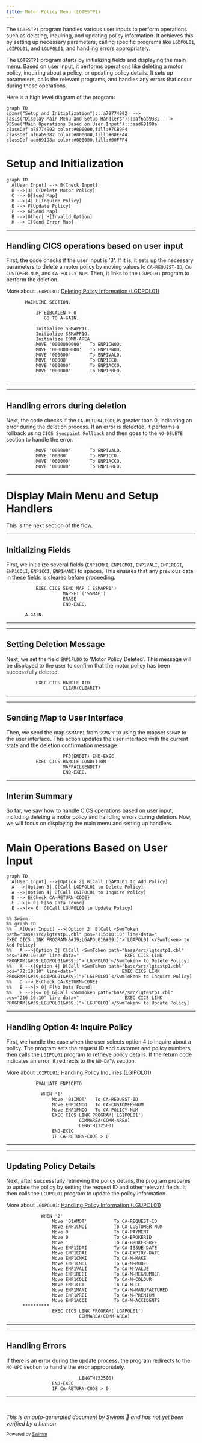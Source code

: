 ```yaml
---
title: Motor Policy Menu (LGTESTP1)
---
```

The <SwmToken path="base/src/lgtestp1.cbl" pos="11:6:6" line-data="       PROGRAM-ID. LGTESTP1.">`LGTESTP1`</SwmToken> program handles various user inputs to perform operations such as deleting, inquiring, and updating policy information. It achieves this by setting up necessary parameters, calling specific programs like <SwmToken path="base/src/lgtestp1.cbl" pos="139:10:10" line-data="                 EXEC CICS LINK PROGRAM(&#39;LGDPOL01&#39;)">`LGDPOL01`</SwmToken>, <SwmToken path="base/src/lgtestp1.cbl" pos="72:10:10" line-data="                 EXEC CICS LINK PROGRAM(&#39;LGIPOL01&#39;)">`LGIPOL01`</SwmToken>, and <SwmToken path="base/src/lgtestp1.cbl" pos="216:10:10" line-data="                 EXEC CICS LINK PROGRAM(&#39;LGUPOL01&#39;)">`LGUPOL01`</SwmToken>, and handling errors appropriately.

The <SwmToken path="base/src/lgtestp1.cbl" pos="11:6:6" line-data="       PROGRAM-ID. LGTESTP1.">`LGTESTP1`</SwmToken> program starts by initializing fields and displaying the main menu. Based on user input, it performs operations like deleting a motor policy, inquiring about a policy, or updating policy details. It sets up parameters, calls the relevant programs, and handles any errors that occur during these operations.

Here is a high level diagram of the program:

```mermaid
graph TD
zpznr("Setup and Initialization"):::a78774992  --> 
jas1s("Display Main Menu and Setup Handlers"):::af6ab9382  --> 
955ue("Main Operations Based on User Input"):::aad69198a 
classDef a78774992 color:#000000,fill:#7CB9F4
classDef af6ab9382 color:#000000,fill:#00FFAA
classDef aad69198a color:#000000,fill:#00FFF4
```

# Setup and Initialization

```mermaid
graph TD
  A[User Input] --> B{Check Input}
  B -->|3| C[Delete Motor Policy]
  C --> D[Send Map]
  B -->|4| E[Inquire Policy]
  E --> F[Update Policy]
  F --> G[Send Map]
  B -->|Other| H[Invalid Option]
  H --> I[Send Error Map]
```

<SwmSnippet path="/base/src/lgtestp1.cbl" line="30">

---

## Handling CICS operations based on user input

First, the code checks if the user input is '3'. If it is, it sets up the necessary parameters to delete a motor policy by moving values to <SwmToken path="base/src/lgtestp1.cbl" pos="69:9:13" line-data="                 Move &#39;01IMOT&#39;   To CA-REQUEST-ID">`CA-REQUEST-ID`</SwmToken>, <SwmToken path="base/src/lgtestp1.cbl" pos="70:7:11" line-data="                 Move ENP1CNOO   To CA-CUSTOMER-NUM">`CA-CUSTOMER-NUM`</SwmToken>, and <SwmToken path="base/src/lgtestp1.cbl" pos="71:7:11" line-data="                 Move ENP1PNOO   To CA-POLICY-NUM">`CA-POLICY-NUM`</SwmToken>. Then, it links to the <SwmToken path="base/src/lgtestp1.cbl" pos="139:10:10" line-data="                 EXEC CICS LINK PROGRAM(&#39;LGDPOL01&#39;)">`LGDPOL01`</SwmToken> program to perform the deletion.

More about <SwmToken path="base/src/lgtestp1.cbl" pos="139:10:10" line-data="                 EXEC CICS LINK PROGRAM(&#39;LGDPOL01&#39;)">`LGDPOL01`</SwmToken>: <SwmLink doc-title="Deleting Policy Information (LGDPOL01)">[Deleting Policy Information (LGDPOL01)](/.swm/deleting-policy-information-lgdpol01.sf6u0vqb.sw.md)</SwmLink>

```cobol
       MAINLINE SECTION.

           IF EIBCALEN > 0
              GO TO A-GAIN.

           Initialize SSMAPP1I.
           Initialize SSMAPP1O.
           Initialize COMM-AREA.
           MOVE '0000000000'   To ENP1CNOO.
           MOVE '0000000000'   To ENP1PNOO.
           MOVE '000000'       To ENP1VALO.
           MOVE '00000'        To ENP1CCO.
           MOVE '000000'       To ENP1ACCO.
           MOVE '000000'       To ENP1PREO.


```

---

</SwmSnippet>

<SwmSnippet path="/base/src/lgtestp1.cbl" line="40">

---

## Handling errors during deletion

Next, the code checks if the <SwmToken path="base/src/lgtestp1.cbl" pos="76:3:7" line-data="                 IF CA-RETURN-CODE &gt; 0">`CA-RETURN-CODE`</SwmToken> is greater than 0, indicating an error during the deletion process. If an error is detected, it performs a rollback using <SwmToken path="base/src/lgtestp1.cbl" pos="120:3:7" line-data="                   Exec CICS Syncpoint Rollback End-Exec">`CICS Syncpoint Rollback`</SwmToken> and then goes to the <SwmToken path="base/src/lgtestp1.cbl" pos="145:5:7" line-data="                   GO TO NO-DELETE">`NO-DELETE`</SwmToken> section to handle the error.

```cobol
           MOVE '000000'       To ENP1VALO.
           MOVE '00000'        To ENP1CCO.
           MOVE '000000'       To ENP1ACCO.
           MOVE '000000'       To ENP1PREO.
```

---

</SwmSnippet>

# Display Main Menu and Setup Handlers

This is the next section of the flow.

<SwmSnippet path="/base/src/lgtestp1.cbl" line="47">

---

## Initializing Fields

First, we initialize several fields (<SwmToken path="base/src/lgtestp1.cbl" pos="105:3:3" line-data="                 Move ENP1CMKI          To CA-M-MAKE">`ENP1CMKI`</SwmToken>, <SwmToken path="base/src/lgtestp1.cbl" pos="106:3:3" line-data="                 Move ENP1CMOI          To CA-M-MODEL">`ENP1CMOI`</SwmToken>, <SwmToken path="base/src/lgtestp1.cbl" pos="107:3:3" line-data="                 Move ENP1VALI          To CA-M-VALUE">`ENP1VALI`</SwmToken>, <SwmToken path="base/src/lgtestp1.cbl" pos="108:3:3" line-data="                 Move ENP1REGI          To CA-M-REGNUMBER">`ENP1REGI`</SwmToken>, <SwmToken path="base/src/lgtestp1.cbl" pos="109:3:3" line-data="                 Move ENP1COLI          To CA-M-COLOUR">`ENP1COLI`</SwmToken>, <SwmToken path="base/src/lgtestp1.cbl" pos="110:3:3" line-data="                 Move ENP1CCI           To CA-M-CC">`ENP1CCI`</SwmToken>, <SwmToken path="base/src/lgtestp1.cbl" pos="111:3:3" line-data="                 Move ENP1MANI          To CA-M-MANUFACTURED">`ENP1MANI`</SwmToken>) to spaces. This ensures that any previous data in these fields is cleared before proceeding.

```cobol
           EXEC CICS SEND MAP ('SSMAPP1')
                     MAPSET ('SSMAP')
                     ERASE
                     END-EXEC.

       A-GAIN.

```

---

</SwmSnippet>

<SwmSnippet path="/base/src/lgtestp1.cbl" line="54">

---

## Setting Deletion Message

Next, we set the field <SwmToken path="base/src/lgtestp1.cbl" pos="128:3:3" line-data="                   To  ERP1FLDO">`ERP1FLDO`</SwmToken> to 'Motor Policy Deleted'. This message will be displayed to the user to confirm that the motor policy has been successfully deleted.

```cobol
           EXEC CICS HANDLE AID
                     CLEAR(CLEARIT)
```

---

</SwmSnippet>

<SwmSnippet path="/base/src/lgtestp1.cbl" line="56">

---

## Sending Map to User Interface

Then, we send the map <SwmToken path="base/src/lgtestp1.cbl" pos="47:11:11" line-data="           EXEC CICS SEND MAP (&#39;SSMAPP1&#39;)">`SSMAPP1`</SwmToken> from <SwmToken path="base/src/lgtestp1.cbl" pos="36:3:3" line-data="           Initialize SSMAPP1O.">`SSMAPP1O`</SwmToken> using the mapset <SwmToken path="base/src/lgtestp1.cbl" pos="48:5:5" line-data="                     MAPSET (&#39;SSMAP&#39;)">`SSMAP`</SwmToken> to the user interface. This action updates the user interface with the current state and the deletion confirmation message.

```cobol
                     PF3(ENDIT) END-EXEC.
           EXEC CICS HANDLE CONDITION
                     MAPFAIL(ENDIT)
                     END-EXEC.
```

---

</SwmSnippet>

## Interim Summary

So far, we saw how to handle CICS operations based on user input, including deleting a motor policy and handling errors during deletion. Now, we will focus on displaying the main menu and setting up handlers.

# Main Operations Based on User Input

```mermaid
graph TD
  A[User Input] -->|Option 2| B[Call LGAPOL01 to Add Policy]
  A -->|Option 3| C[Call LGDPOL01 to Delete Policy]
  A -->|Option 4| D[Call LGIPOL01 to Inquire Policy]
  D --> E{Check CA-RETURN-CODE}
  E -->|> 0| F[No Data Found]
  E -->|<= 0| G[Call LGUPOL01 to Update Policy]

%% Swimm:
%% graph TD
%%   A[User Input] -->|Option 2| B[Call <SwmToken path="base/src/lgtestp1.cbl" pos="115:10:10" line-data="                 EXEC CICS LINK PROGRAM(&#39;LGAPOL01&#39;)">`LGAPOL01`</SwmToken> to Add Policy]
%%   A -->|Option 3| C[Call <SwmToken path="base/src/lgtestp1.cbl" pos="139:10:10" line-data="                 EXEC CICS LINK PROGRAM(&#39;LGDPOL01&#39;)">`LGDPOL01`</SwmToken> to Delete Policy]
%%   A -->|Option 4| D[Call <SwmToken path="base/src/lgtestp1.cbl" pos="72:10:10" line-data="                 EXEC CICS LINK PROGRAM(&#39;LGIPOL01&#39;)">`LGIPOL01`</SwmToken> to Inquire Policy]
%%   D --> E{Check CA-RETURN-CODE}
%%   E -->|> 0| F[No Data Found]
%%   E -->|<= 0| G[Call <SwmToken path="base/src/lgtestp1.cbl" pos="216:10:10" line-data="                 EXEC CICS LINK PROGRAM(&#39;LGUPOL01&#39;)">`LGUPOL01`</SwmToken> to Update Policy]
```

<SwmSnippet path="/base/src/lgtestp1.cbl" line="66">

---

## Handling Option 4: Inquire Policy

First, we handle the case when the user selects option 4 to inquire about a policy. The program sets the request ID and customer and policy numbers, then calls the <SwmToken path="base/src/lgtestp1.cbl" pos="72:10:10" line-data="                 EXEC CICS LINK PROGRAM(&#39;LGIPOL01&#39;)">`LGIPOL01`</SwmToken> program to retrieve policy details. If the return code indicates an error, it redirects to the <SwmToken path="base/src/lgtestp1.cbl" pos="77:5:7" line-data="                   GO TO NO-DATA">`NO-DATA`</SwmToken> section.

More about <SwmToken path="base/src/lgtestp1.cbl" pos="72:10:10" line-data="                 EXEC CICS LINK PROGRAM(&#39;LGIPOL01&#39;)">`LGIPOL01`</SwmToken>: <SwmLink doc-title="Handling Policy Inquiries (LGIPOL01)">[Handling Policy Inquiries (LGIPOL01)](/.swm/handling-policy-inquiries-lgipol01.q1xuxpj6.sw.md)</SwmLink>

```cobol
           EVALUATE ENP1OPTO

             WHEN '1'
                 Move '01IMOT'   To CA-REQUEST-ID
                 Move ENP1CNOO   To CA-CUSTOMER-NUM
                 Move ENP1PNOO   To CA-POLICY-NUM
                 EXEC CICS LINK PROGRAM('LGIPOL01')
                           COMMAREA(COMM-AREA)
                           LENGTH(32500)
                 END-EXEC
                 IF CA-RETURN-CODE > 0
```

---

</SwmSnippet>

<SwmSnippet path="/base/src/lgtestp1.cbl" line="97">

---

## Updating Policy Details

Next, after successfully retrieving the policy details, the program prepares to update the policy by setting the request ID and other relevant fields. It then calls the <SwmToken path="base/src/lgtestp1.cbl" pos="216:10:10" line-data="                 EXEC CICS LINK PROGRAM(&#39;LGUPOL01&#39;)">`LGUPOL01`</SwmToken> program to update the policy information.

More about <SwmToken path="base/src/lgtestp1.cbl" pos="216:10:10" line-data="                 EXEC CICS LINK PROGRAM(&#39;LGUPOL01&#39;)">`LGUPOL01`</SwmToken>: <SwmLink doc-title="Handling Policy Information (LGUPOL01)">[Handling Policy Information (LGUPOL01)](/.swm/handling-policy-information-lgupol01.uutnl1xi.sw.md)</SwmLink>

```cobol
             WHEN '2'
                 Move '01AMOT'          To CA-REQUEST-ID
                 Move ENP1CNOI          To CA-CUSTOMER-NUM
                 Move 0                 To CA-PAYMENT
                 Move 0                 To CA-BROKERID
                 Move '        '        To CA-BROKERSREF
                 Move ENP1IDAI          To CA-ISSUE-DATE
                 Move ENP1EDAI          To CA-EXPIRY-DATE
                 Move ENP1CMKI          To CA-M-MAKE
                 Move ENP1CMOI          To CA-M-MODEL
                 Move ENP1VALI          To CA-M-VALUE
                 Move ENP1REGI          To CA-M-REGNUMBER
                 Move ENP1COLI          To CA-M-COLOUR
                 Move ENP1CCI           To CA-M-CC
                 Move ENP1MANI          To CA-M-MANUFACTURED
                 Move ENP1PREI          To CA-M-PREMIUM
                 Move ENP1ACCI          To CA-M-ACCIDENTS
      **********
                 EXEC CICS LINK PROGRAM('LGAPOL01')
                           COMMAREA(COMM-AREA)
```

---

</SwmSnippet>

<SwmSnippet path="/base/src/lgtestp1.cbl" line="117">

---

## Handling Errors

If there is an error during the update process, the program redirects to the <SwmToken path="base/src/lgtestp1.cbl" pos="221:5:7" line-data="                   GO TO NO-UPD">`NO-UPD`</SwmToken> section to handle the error appropriately.

```cobol
                           LENGTH(32500)
                 END-EXEC
                 IF CA-RETURN-CODE > 0
```

---

</SwmSnippet>

&nbsp;

*This is an auto-generated document by Swimm 🌊 and has not yet been verified by a human*

<SwmMeta version="3.0.0" repo-id="Z2l0aHViJTNBJTNBa3luZHJ5bC1jaWNzLWdlbmFwcCUzQSUzQVN3aW1tLURlbW8=" repo-name="kyndryl-cics-genapp"><sup>Powered by [Swimm](https://app.swimm.io/)</sup></SwmMeta>
